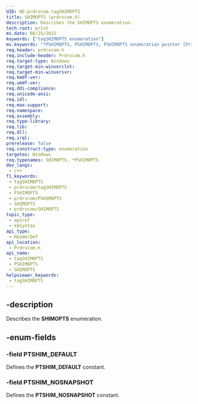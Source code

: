 ```yaml
---
UID: NE:prdrvcom.tagSHIMOPTS
title: SHIMOPTS (prdrvcom.h)
description: Describes the SHIMOPTS enumeration.
tech.root: print
ms.date: 08/25/2022
keywords: ["tagSHIMOPTS enumeration"]
ms.keywords: "*PSHIMOPTS, PSHIMOPTS, PSHIMOPTS enumeration pointer [Print Devices], PTSHIM_DEFAULT, PTSHIM_NOSNAPSHOT, SHIMOPTS, SHIMOPTS enumeration [Print Devices], prdrvcom/PSHIMOPTS, prdrvcom/PTSHIM_DEFAULT, prdrvcom/PTSHIM_NOSNAPSHOT, prdrvcom/SHIMOPTS, print.shimopts, tagSHIMOPTS"
req.header: prdrvcom.h
req.include-header: Prdrvcom.h
req.target-type: Windows
req.target-min-winverclnt: 
req.target-min-winversvr: 
req.kmdf-ver: 
req.umdf-ver: 
req.ddi-compliance: 
req.unicode-ansi: 
req.idl: 
req.max-support: 
req.namespace: 
req.assembly: 
req.type-library: 
req.lib: 
req.dll: 
req.irql: 
prerelease: false
req.construct-type: enumeration
targetos: Windows
req.typenames: SHIMOPTS, *PSHIMOPTS
dev_langs:
 - c++
f1_keywords:
 - tagSHIMOPTS
 - prdrvcom/tagSHIMOPTS
 - PSHIMOPTS
 - prdrvcom/PSHIMOPTS
 - SHIMOPTS
 - prdrvcom/SHIMOPTS
topic_type:
 - apiref
 - kbSyntax
api_type:
 - HeaderDef
api_location:
 - Prdrvcom.h
api_name:
 - tagSHIMOPTS
 - PSHIMOPTS
 - SHIMOPTS
helpviewer_keywords:
 - tagSHIMOPTS
---
```


## -description

Describes the **SHIMOPTS** enumeration.

## -enum-fields

### -field PTSHIM_DEFAULT

Defines the **PTSHIM_DEFAULT** constant.

### -field PTSHIM_NOSNAPSHOT

Defines the **PTSHIM_NOSNAPSHOT** constant.
